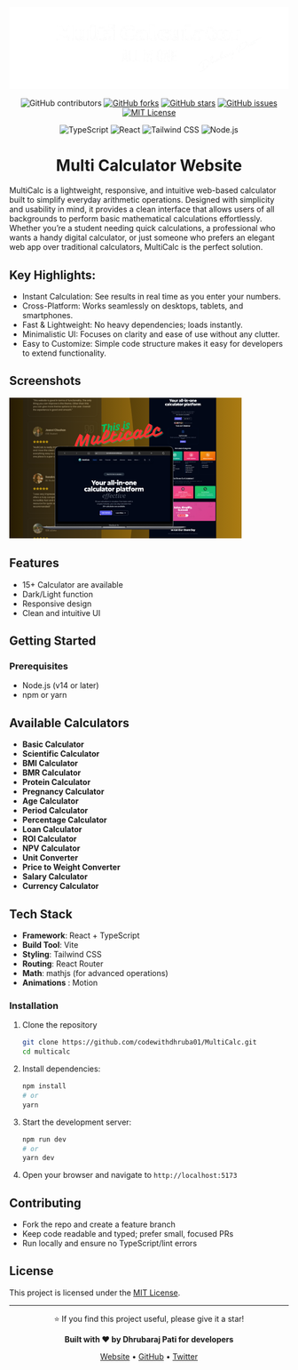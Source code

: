 <div align="center">

![Banner](public/Screenshoot/multicalculator.png)

![GitHub contributors](https://img.shields.io/github/contributors/codewithdhruba01/MultiCalc?color=lightgrey)
[![GitHub forks](https://img.shields.io/github/forks/codewithdhruba01/MultiCalc?color=lightgrey)](https://github.com/codewithdhruba01/MultiCalc/network)
[![GitHub stars](https://img.shields.io/github/stars/codewithdhruba01/MultiCalc?color=lightgrey)](https://github.com/codewithdhruba01/MultiCalc/stargazers)
[![GitHub issues](https://img.shields.io/github/issues/codewithdhruba01/MultiCalc?color=lightgrey)](https://github.com/codewithdhruba01/MultiCalc/issues)
[![MIT License](https://img.shields.io/badge/license-MIT-lightgrey)](./LICENSE)

![TypeScript](https://img.shields.io/badge/TypeScript-3178C6?style=for-the-badge&logo=typescript&logoColor=white)
![React](https://img.shields.io/badge/React-20232A?style=for-the-badge&logo=react&logoColor=61DAFB)
![Tailwind CSS](https://img.shields.io/badge/Tailwind_CSS-06B6D4?style=for-the-badge&logo=tailwind-css&logoColor=white)
![Node.js](https://img.shields.io/badge/Node.js-339933?style=for-the-badge&logo=node.js&logoColor=white)

# Multi Calculator Website

</div>

MultiCalc is a lightweight, responsive, and intuitive web-based calculator built to simplify everyday arithmetic operations. Designed with simplicity and usability in mind, it provides a clean interface that allows users of all backgrounds to perform basic mathematical calculations effortlessly.
Whether you’re a student needing quick calculations, a professional who wants a handy digital calculator, or just someone who prefers an elegant web app over traditional calculators, MultiCalc is the perfect solution.

## Key Highlights:

- Instant Calculation: See results in real time as you enter your numbers.
- Cross-Platform: Works seamlessly on desktops, tablets, and smartphones.
- Fast & Lightweight: No heavy dependencies; loads instantly.
- Minimalistic UI: Focuses on clarity and ease of use without any clutter.
- Easy to Customize: Simple code structure makes it easy for developers to extend functionality.

## Screenshots

![MultiCalc Screenshot](./public/Screenshoot/tamplate.png)

## Features

- 15+ Calculator are available
- Dark/Light function
- Responsive design
- Clean and intuitive UI

## Getting Started

### Prerequisites

- Node.js (v14 or later)
- npm or yarn

## Available Calculators

- **Basic Calculator**
- **Scientific Calculator**
- **BMI Calculator**
- **BMR Calculator**
- **Protein Calculator**
- **Pregnancy Calculator**
- **Age Calculator**
- **Period Calculator**
- **Percentage Calculator**
- **Loan Calculator**
- **ROI Calculator**
- **NPV Calculator**
- **Unit Converter**
- **Price to Weight Converter**
- **Salary Calculator**
- **Currency Calculator**

## Tech Stack

- **Framework**: React + TypeScript
- **Build Tool**: Vite
- **Styling**: Tailwind CSS
- **Routing**: React Router
- **Math**: mathjs (for advanced operations)
- **Animations** : Motion

### Installation

1. Clone the repository
   ```bash
   git clone https://github.com/codewithdhruba01/MultiCalc.git
   cd multicalc
   ````
2. Install dependencies:
   ```bash
   npm install
   # or
   yarn
   ```
3. Start the development server:
   ```bash
   npm run dev
   # or
   yarn dev
   ```
4. Open your browser and navigate to `http://localhost:5173`


## Contributing

- Fork the repo and create a feature branch
- Keep code readable and typed; prefer small, focused PRs
- Run locally and ensure no TypeScript/lint errors

## License

This project is licensed under the [MIT License](LICENSE).

---

<div align="center">
   
⭐ If you find this project useful, please give it a star!

**Built with ❤️ by Dhrubaraj Pati for developers**

[Website](https://codewithdhruba.netlify.app/) • [GitHub](https://github.com/codewithdhruba01) • [Twitter](https://x.com/codewithdhruba)

</div>
